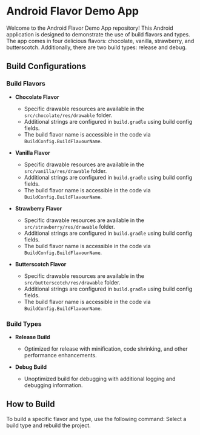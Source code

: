# Android Flavor Demo App

Welcome to the Android Flavor Demo App repository! This Android application is designed to demonstrate the use of build flavors and types. The app comes in four delicious flavors: chocolate, vanilla, strawberry, and butterscotch. Additionally, there are two build types: release and debug.

## Build Configurations

### Build Flavors

- **Chocolate Flavor**
  - Specific drawable resources are available in the `src/chocolate/res/drawable` folder.
  - Additional strings are configured in `build.gradle` using build config fields.
  - The build flavor name is accessible in the code via `BuildConfig.BuildFlavourName`.

- **Vanilla Flavor**
  - Specific drawable resources are available in the `src/vanilla/res/drawable` folder.
  - Additional strings are configured in `build.gradle` using build config fields.
  - The build flavor name is accessible in the code via `BuildConfig.BuildFlavourName`.

- **Strawberry Flavor**
  - Specific drawable resources are available in the `src/strawberry/res/drawable` folder.
  - Additional strings are configured in `build.gradle` using build config fields.
  - The build flavor name is accessible in the code via `BuildConfig.BuildFlavourName`.

- **Butterscotch Flavor**
  - Specific drawable resources are available in the `src/butterscotch/res/drawable` folder.
  - Additional strings are configured in `build.gradle` using build config fields.
  - The build flavor name is accessible in the code via `BuildConfig.BuildFlavourName`.

### Build Types

- **Release Build**
  - Optimized for release with minification, code shrinking, and other performance enhancements.

- **Debug Build**
  - Unoptimized build for debugging with additional logging and debugging information.

## How to Build

To build a specific flavor and type, use the following command:
Select a build type and rebuild the project.

